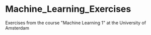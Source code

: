 # Machine_Learning_Exercises
Exercises from the course "Machine Learning 1" at the University of Amsterdam
